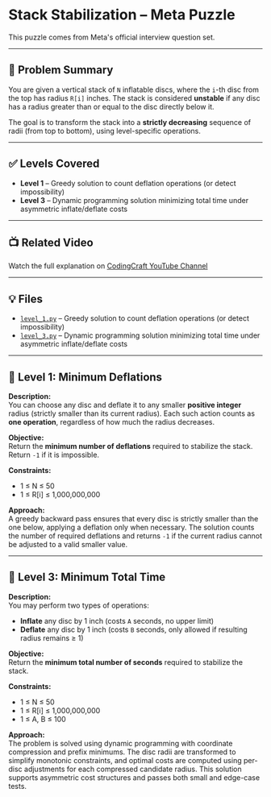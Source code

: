 # Stack Stabilization – Meta Puzzle

This puzzle comes from Meta's official interview question set.

---

## 📘 Problem Summary

You are given a vertical stack of `N` inflatable discs, where the `i`-th disc from the top has radius `R[i]` inches. The stack is considered **unstable** if any disc has a radius greater than or equal to the disc directly below it.

The goal is to transform the stack into a **strictly decreasing** sequence of radii (from top to bottom), using level-specific operations.

---

## ✅ Levels Covered

- **Level 1** – Greedy solution to count deflation operations (or detect impossibility)  
- **Level 3** – Dynamic programming solution minimizing total time under asymmetric inflate/deflate costs

---

## 📺 Related Video

Watch the full explanation on [CodingCraft YouTube Channel](https://www.youtube.com/@CodingCraftChannel)

---

## 💡 Files

- [`level_1.py`](level_1.py) – Greedy solution to count deflation operations (or detect impossibility)
- [`level_3.py`](level_3.py) – Dynamic programming solution minimizing total time under asymmetric inflate/deflate costs

---

## 🧩 Level 1: Minimum Deflations

**Description:**  
You can choose any disc and deflate it to any smaller **positive integer** radius (strictly smaller than its current radius). Each such action counts as **one operation**, regardless of how much the radius decreases.

**Objective:**  
Return the **minimum number of deflations** required to stabilize the stack.  
Return `-1` if it is impossible.

**Constraints:**
- 1 ≤ N ≤ 50  
- 1 ≤ R[i] ≤ 1,000,000,000

**Approach:**  
A greedy backward pass ensures that every disc is strictly smaller than the one below, applying a deflation only when necessary. The solution counts the number of required deflations and returns `-1` if the current radius cannot be adjusted to a valid smaller value.

---

## 🧩 Level 3: Minimum Total Time

**Description:**  
You may perform two types of operations:
- **Inflate** any disc by 1 inch (costs `A` seconds, no upper limit)
- **Deflate** any disc by 1 inch (costs `B` seconds, only allowed if resulting radius remains ≥ 1)

**Objective:**  
Return the **minimum total number of seconds** required to stabilize the stack.

**Constraints:**
- 1 ≤ N ≤ 50  
- 1 ≤ R[i] ≤ 1,000,000,000  
- 1 ≤ A, B ≤ 100

**Approach:**  
The problem is solved using dynamic programming with coordinate compression and prefix minimums. The disc radii are transformed to simplify monotonic constraints, and optimal costs are computed using per-disc adjustments for each compressed candidate radius. This solution supports asymmetric cost structures and passes both small and edge-case tests.
